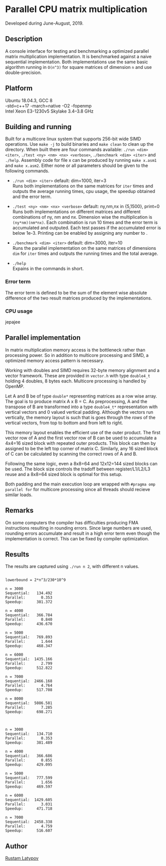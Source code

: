 ﻿# Parallel CPU matrix multiplication 

Developed during June-August, 2019.



## Description

A console interface for testing and benchmarking a optimized parallel matrix multiplication implementation. It is benchmarked against a naive sequential implementation. Both implementations use the same basic algorithm running in ``O(n^3)`` for square matrices of dimension ``n`` and use double-precision.


## Platform

Ubuntu 18.04.3, GCC 8 <br/> 
-std=c++17 -march=native -O2 -fopenmp <br/>
Intel Xeon E3-1230v5 Skylake 3.4–3.8 GHz


## Building and running

Built for a multicore linux system that supports 256-bit wide SIMD operations. Use `make -j` to build binaries and `make clean` to clean up the directory. When built there are four commands available: `./run <dim> <iter>`, `./test <ny> <nm> <nx> <verbose>`, `./benchmark <dim> <iter>` and `./help`. Assembly code for file x can be produced by running `make x.asm1` and `make x.asm2`. Either none or all parameters should be given to the following commands.

- `./run <dim> <iter>` default: dim=1000, iter=3 <br/>
Runs both implementations on the same matrices for `iter` times and outputs the average running times, cpu usage, the speedup obtained and the error term.

- `./test <ny> <nm> <nx> <verbose>` default: ny,nm,nx in {5,1500}, print=0 <br/>
Runs both implementations on different matrices and different combinations of ny, nm and nx. Dimension wise the multiplication is `(ny*nm)(nm*nx)`. Each combination is run 10 times and the error term is accumulated and outputed. Each test passes if the accumulated error is below 1e-3. Printing can be enabled by assigning any number to <print>. 

- `./benchmark <dim> <iter>` default: dim=3000, iter=10 <br/>
Runs the parallel implementation on the same matrices of dimensions `dim` for `iter` times and outputs the running times and the total average.

- `./help` <br/>
Expains in the commands in short.

### Error term
The error term is defined to be the sum of the element wise absolute difference of the two result matrices produced by the implementations.

### CPU usage
jepajee


## Parallel implementation

In matrix multiplication memory access is the bottleneck rather than processing power. So in addition to multicore processing and SIMD, a optimized memory access pattern is necessary.

Working with doubles and SIMD requires 32-byte memory alignment and a vector framework. These are provided in ``vector.h`` with type ``double4_t`` holding 4 doubles, 8 bytes each. Multicore processing is handled by OpenMP.

Let A and B be of type ``double*`` representing matrices as a row wise array. The goal is to produce matrix A x B = C. As preprocessing, A and the transpose of B are transformed into a type ``double4_t*`` representation with vertical vectors and 0 valued vertical padding. Although the vectors run vertically, the memory layout is such that is goes through the *rows* of the vertical vectors, from top to bottom and from left to right. 

This memory layout enables the efficient use of the outer product. The first vector row of A and the first vector row of B can be used to accumulate a 4x4=16 sized block with repeated outer products. This block can then by assigned to be the left top corner of matrix C. Similarly, any 16 sized block of C can be calculated by scanning the correct rows of A and B. 

Following the same logic, even a 8x8=64 and 12x12=144 sized blocks can be used. The block size controls the tradoff between register/L1/L2/L3 reuse and a 8x8=64 sized block is optimal for this setup. 

Both padding and the main execution loop are wrapped with ``#pragma omp parallel for`` for multicore processing since all threads should recieve similar loads. 



## Remarks

On some computers the compiler has difficulties producing FMA instructions resulting in rounding errors. Since large numbers are used, rounding errors accumulate and result in a high error term even though the implementation is correct. This can be fixed by compiler optimization. 


## Results

The results are captured using `./run n 2`, with different n values. 

```

lowerbound = 2*n^3/230*10^9

n = 3000
Sequential:   134.492 
Parallel:       0.353 
Speedup:      381.372 

n = 4000
Sequential:   366.784 
Parallel:       0.840 
Speedup:      436.670

n = 5000
Sequential:   769.893 
Parallel:       1.644 
Speedup:      468.347 

n = 6000
Sequential:  1435.166 
Parallel:       2.799 
Speedup:      512.822

n = 7000
Sequential:  2466.168 
Parallel:       4.764 
Speedup:      517.708

n = 8000
Sequential:  5086.581
Parallel:       7.285
Speedup:      698.271



n = 3000
Sequential:   134.710
Parallel:       0.353
Speedup:      381.489

n = 4000
Sequential:   366.686
Parallel:       0.855
Speedup:      429.095

n = 5000
Sequential:   777.599
Parallel:       1.656
Speedup:      469.597

n = 6000
Sequential:  1429.605
Parallel:       3.031
Speedup:      471.718

n = 7000
Sequential:  2458.338
Parallel:       4.759
Speedup:      516.607

```

## Author

[Rustam Latypov](mailto:rustam.latypov@aalto.fi)